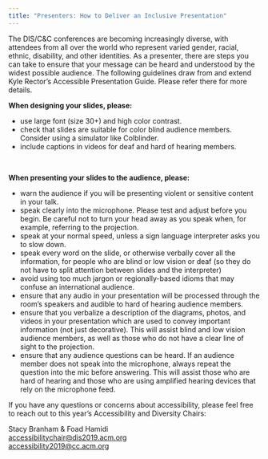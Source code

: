 ```yaml
---
title: "Presenters: How to Deliver an Inclusive Presentation"
---
```


The DIS/C&C conferences are becoming increasingly diverse, with attendees from all over the world who represent varied gender, racial, ethnic, disability, and other identities. As a presenter, there are steps you can take to ensure that your message can be heard and understood by the widest possible audience. The following guidelines draw from and extend Kyle Rector’s Accessible Presentation Guide. Please refer there for more details.</br> 

__When designing your slides, please:__
- use large font (size 30+) and high color contrast.
- check that slides are suitable for color blind audience members. Consider using a simulator like Colblinder.
- include captions in videos for deaf and hard of hearing members.
</br> 

__When presenting your slides to the audience, please:__
- warn the audience if you will be presenting violent or sensitive content in your talk.
- speak clearly into the microphone. Please test and adjust before you begin. Be careful not to turn your head away as you speak when, for example, referring to the projection.
- speak at your normal speed, unless a sign language interpreter asks you to slow down.
- speak every word on the slide, or otherwise verbally cover all the information, for people who are blind or low vision or deaf (so they do not have to split attention between slides and the interpreter)
- avoid using too much jargon or regionally-based idioms that may confuse an international audience.
- ensure that any audio in your presentation will be processed through the room’s speakers and audible to hard of hearing audience members.
- ensure that you verbalize a description of the diagrams, photos, and videos in your presentation which are used to convey important information (not just decorative). This will assist blind and low vision audience members, as well as those who do not have a clear line of sight to the projection.
- ensure that any audience questions can be heard. If an audience member does not speak into the microphone, always repeat the question into the mic before answering. This will assist those who are hard of hearing and those who are using amplified hearing devices that rely on the microphone feed.</br> 

If you have any questions or concerns about accessibility, please feel free to reach out to this year’s Accessibility and Diversity Chairs:</br> 

Stacy Branham & Foad Hamidi</br> 
accessibilitychair@dis2019.acm.org</br> 
accessibility2019@cc.acm.org</br> 




